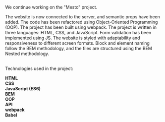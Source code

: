 We continue working on the "Mesto" project.</br>

The website is now connected to the server, and semantic props have been added. The code has been refactored using Object-Oriented Programming (OOP). The project has been built using webpack. The project is written in three languages: HTML, CSS, and JavaScript. Form validation has been implemented using JS. The website is styled with adaptability and responsiveness to different screen formats. Block and element naming follow the BEM methodology, and the files are structured using the BEM Nested methodology.</br>
</br>

Technologies used in the project:</br>

__HTML</br>
CSS</br>
JavaScript (ES6)</br>
BEM</br>
OOP</br>
API</br>
webpack</br>
Babel__</br>
